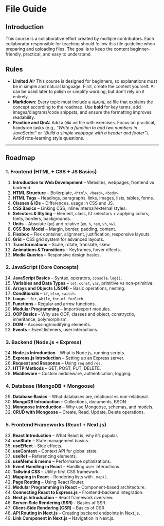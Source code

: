 # File Guide  

## Introduction  

This course is a collaborative effort created by multiple contributors. Each collaborator responsible for teaching should follow this file guideline when preparing and uploading files. The goal is to keep the content beginner-friendly, practical, and easy to understand.  

## Rules  

- **Limited AI:** This course is designed for beginners, so explanations must be in simple and natural language. First, create the content yourself. AI can be used later to polish or simplify wording, but don’t rely on it entirely.  
- **Markdown:** Every topic must include a `README.md` file that explains the concept according to the roadmap. Use **bold** for key terms, add images/diagrams/code snippets, and ensure the formatting improves readability.  
- **Practice and QnA:** Add a `QNA.md` file with exercises. Focus on practical, hands-on tasks (e.g., *“Write a function to add two numbers in JavaScript”* or *“Build a simple webpage with a header and footer”*). Avoid rote-learning style questions.  

---

## Roadmap  

### 1. Frontend (HTML + CSS + JS Basics)  

1. **Introduction to Web Development** – Websites, webpages, frontend vs backend.  
2. **HTML Structure** – Boilerplate, `<html>`, `<head>`, `<body>`.  
3. **HTML Tags** – Headings, paragraphs, links, images, lists, tables, forms.  
4. **Classes & IDs** – Differences, usage in CSS and JS.  
5. **CSS Basics** – Linking CSS, inline/internal/external styles.  
6. **Selectors & Styling** – Element, class, ID selectors + applying colors, fonts, borders, backgrounds.  
7. **Units** – Absolute (`px`) and relative (`em`, `%`, `rem`, `vh`, `vw`).  
8. **CSS Box Model** – Margin, border, padding, content.  
10. **Flexbox** – Flex container, alignment, justification, responsive layouts.  
11. **Grid** – CSS grid system for advanced layouts.  
12. **Transformations** – Scale, rotate, translate, skew.  
13. **Animations & Transitions** – Keyframes, hover effects.  
14. **Media Queries** – Responsive design basics.  

### 2. JavaScript (Core Concepts)  

14. **JavaScript Basics** – Syntax, operators, `console.log()`.  
16. **Variables and Data Types** – `let`, `const`, `var`, primitive vs non-primitive.  
17. **Arrays and Objects (JSON)** – Basic operations, nesting.  
18. **Conditionals** – `if`, `else`, `switch`.  
19. **Loops** – `for`, `while`, `for…of`, `forEach`.  
20. **Functions** – Regular and arrow functions.  
21. **Modular Programming** – Import/export modules.  
22. **OOP Basics** – Why use OOP, classes and object, constryctio, inheritance, polymorphism.
28. **DOM** – Accessing/modifying elements.  
29. **Events** – Event listeners, user interactions.  

### 3. Backend (Node.js + Express)  

24. **Node.js Introduction** – What is Node.js, running scripts.  
31. **Express.js Introduction** – Setting up an Express server.  
32. **Request and Response** – Using `req` and `res`.  
33. **HTTP Methods** – GET, POST, PUT, DELETE.  
34. **Middleware** – Custom middleware, authentication, logging.  

### 4. Database (MongoDB + Mongoose)  

29. **Database Basics** – What databases are, relational vs non-relational.  
36. **MongoDB Introduction** – Collections, documents, BSON.  
37. **Mongoose Introduction** – Why use Mongoose, schemas, and models.  
38. **CRUD with Mongoose** – Create, Read, Update, Delete operations.

### 5. Frontend Frameworks (React + Next.js)  

33. **React Introduction** – What React is, why it’s popular.  
41. **useState** – State management basics.  
42. **useEffect** – Side effects.  
43. **useContext** – Context API for global state.  
44. **useRef** – Referencing elements.  
45. **useMemo & memo** – Performance optimizations.  
46. **Event Handling in React** – Handling user interactions.  
47. **Tailwind CSS** – Utility-first CSS framework.  
48. **Mapping in React** – Rendering lists with `.map()`.  
49. **Page Routing** – Using React Router.  
50. **Modular Programming in React** – Component-based architecture.  
51. **Connecting React to Express.js** – Frontend-backend integration.  
52. **Next.js Introduction** – React framework overview.  
53. **Server-Side Rendering (SSR)** – Basics of SSR.  
54. **Client-Side Rendering (CSR)** – Basics of CSR.  
55. **API Routing in Next.js** – Creating backend endpoints in Next.js.  
56. **Link Component in Next.js** – Navigation in Next.js.  
